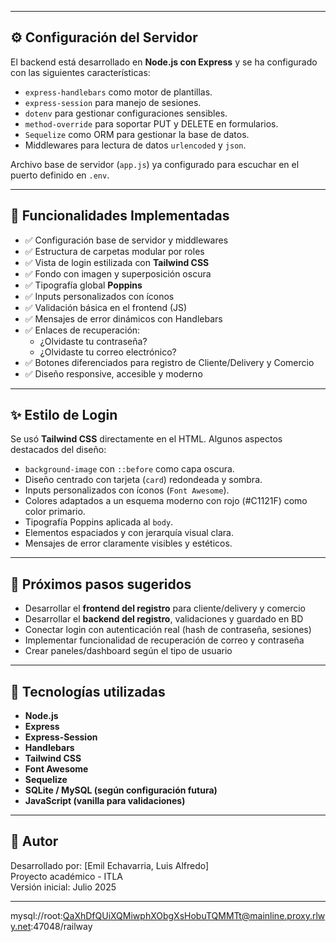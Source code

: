 
---

## ⚙️ Configuración del Servidor

El backend está desarrollado en **Node.js con Express** y se ha configurado con las siguientes características:

- `express-handlebars` como motor de plantillas.
- `express-session` para manejo de sesiones.
- `dotenv` para gestionar configuraciones sensibles.
- `method-override` para soportar PUT y DELETE en formularios.
- `Sequelize` como ORM para gestionar la base de datos.
- Middlewares para lectura de datos `urlencoded` y `json`.

Archivo base de servidor (`app.js`) ya configurado para escuchar en el puerto definido en `.env`.

---

## 🧩 Funcionalidades Implementadas

- ✅ Configuración base de servidor y middlewares
- ✅ Estructura de carpetas modular por roles
- ✅ Vista de login estilizada con **Tailwind CSS**
- ✅ Fondo con imagen y superposición oscura
- ✅ Tipografía global **Poppins**
- ✅ Inputs personalizados con íconos
- ✅ Validación básica en el frontend (JS)
- ✅ Mensajes de error dinámicos con Handlebars
- ✅ Enlaces de recuperación:
  - ¿Olvidaste tu contraseña?
  - ¿Olvidaste tu correo electrónico?
- ✅ Botones diferenciados para registro de Cliente/Delivery y Comercio
- ✅ Diseño responsive, accesible y moderno

---

## ✨ Estilo de Login

Se usó **Tailwind CSS** directamente en el HTML. Algunos aspectos destacados del diseño:

- `background-image` con `::before` como capa oscura.
- Diseño centrado con tarjeta (`card`) redondeada y sombra.
- Inputs personalizados con íconos (`Font Awesome`).
- Colores adaptados a un esquema moderno con rojo (#C1121F) como color primario.
- Tipografía Poppins aplicada al `body`.
- Elementos espaciados y con jerarquía visual clara.
- Mensajes de error claramente visibles y estéticos.

---

## 🚧 Próximos pasos sugeridos

- Desarrollar el **frontend del registro** para cliente/delivery y comercio
- Desarrollar el **backend del registro**, validaciones y guardado en BD
- Conectar login con autenticación real (hash de contraseña, sesiones)
- Implementar funcionalidad de recuperación de correo y contraseña
- Crear paneles/dashboard según el tipo de usuario

---

## 🧠 Tecnologías utilizadas

- **Node.js**
- **Express**
- **Express-Session**
- **Handlebars**
- **Tailwind CSS**
- **Font Awesome**
- **Sequelize**
- **SQLite / MySQL (según configuración futura)**
- **JavaScript (vanilla para validaciones)**

---

## 📝 Autor

Desarrollado por: [Emil Echavarria, Luis Alfredo]  
Proyecto académico - ITLA  
Versión inicial: Julio 2025

---





mysql://root:QaXhDfQUiXQMiwphXObgXsHobuTQMMTt@mainline.proxy.rlwy.net:47048/railway